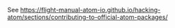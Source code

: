 See https://flight-manual-atom-io.github.io/hacking-atom/sections/contributing-to-official-atom-packages/
